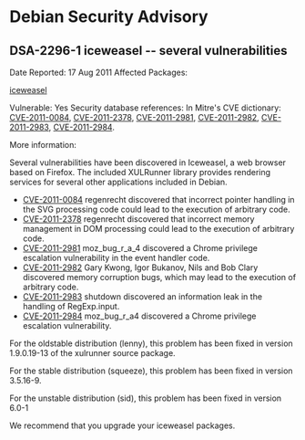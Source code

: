 
Debian Security Advisory
========================


DSA-2296-1 iceweasel -- several vulnerabilities
-----------------------------------------------



Date Reported:
17 Aug 2011
Affected Packages:

[iceweasel](https://packages.debian.org/src:iceweasel)

Vulnerable:
Yes
Security database references:
In Mitre's CVE dictionary: [CVE-2011-0084](https://security-tracker.debian.org/tracker/CVE-2011-0084), [CVE-2011-2378](https://security-tracker.debian.org/tracker/CVE-2011-2378), [CVE-2011-2981](https://security-tracker.debian.org/tracker/CVE-2011-2981), [CVE-2011-2982](https://security-tracker.debian.org/tracker/CVE-2011-2982), [CVE-2011-2983](https://security-tracker.debian.org/tracker/CVE-2011-2983), [CVE-2011-2984](https://security-tracker.debian.org/tracker/CVE-2011-2984).  

More information:

Several vulnerabilities have been discovered in Iceweasel, a web browser
based on Firefox. The included XULRunner library provides rendering
services for several other applications included in Debian.


* [CVE-2011-0084](https://security-tracker.debian.org/tracker/CVE-2011-0084)
regenrecht discovered that incorrect pointer handling in the SVG
 processing code could lead to the execution of arbitrary code.
* [CVE-2011-2378](https://security-tracker.debian.org/tracker/CVE-2011-2378)
regenrecht discovered that incorrect memory management in DOM
 processing could lead to the execution of arbitrary code.
* [CVE-2011-2981](https://security-tracker.debian.org/tracker/CVE-2011-2981)
moz\_bug\_r\_a\_4 discovered a Chrome privilege escalation
 vulnerability in the event handler code.
* [CVE-2011-2982](https://security-tracker.debian.org/tracker/CVE-2011-2982)
Gary Kwong, Igor Bukanov, Nils and Bob Clary discovered memory
 corruption bugs, which may lead to the execution of arbitrary code.
* [CVE-2011-2983](https://security-tracker.debian.org/tracker/CVE-2011-2983)
shutdown discovered an information leak in the handling of
 RegExp.input.
* [CVE-2011-2984](https://security-tracker.debian.org/tracker/CVE-2011-2984)
moz\_bug\_r\_a4 discovered a Chrome privilege escalation
 vulnerability.


For the oldstable distribution (lenny), this problem has been fixed in
version 1.9.0.19-13 of the xulrunner source package.


For the stable distribution (squeeze), this problem has been fixed in
version 3.5.16-9.


For the unstable distribution (sid), this problem has been fixed in
version 6.0-1


We recommend that you upgrade your iceweasel packages.





